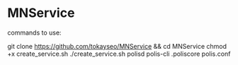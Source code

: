 # MNService

commands to use:

git clone https://github.com/tokayseo/MNService && cd MNService
chmod +x create_service.sh
./create_service.sh polisd polis-cli .poliscore polis.conf
